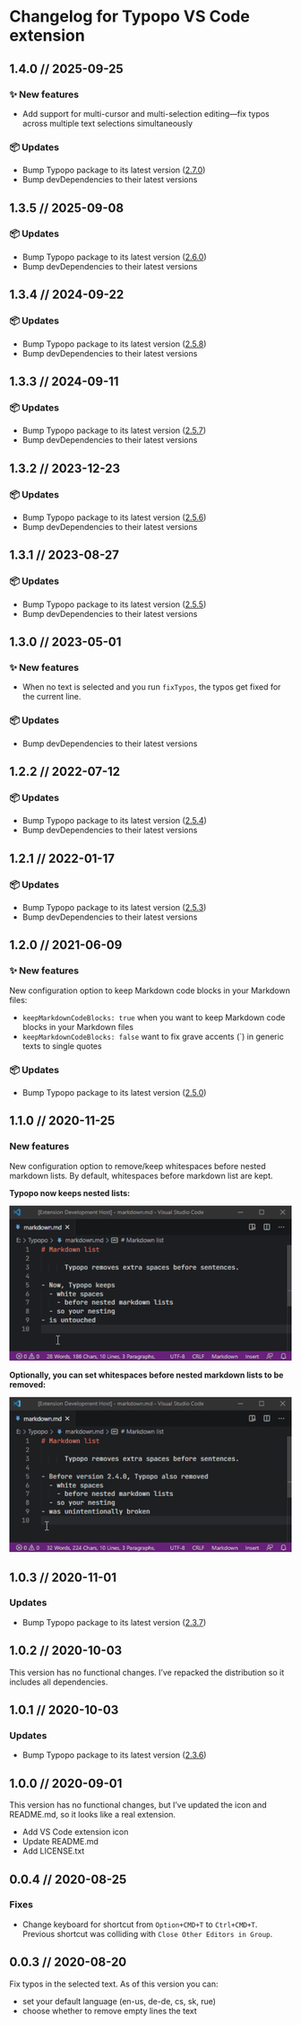 # Changelog for Typopo VS Code extension


## 1.4.0 // 2025-09-25

### ✨ New features
- Add support for multi-cursor and multi-selection editing—fix typos across multiple text selections simultaneously

### 📦️ Updates
- Bump Typopo package to its latest version ([2.7.0](https://github.com/surfinzap/typopo/releases/tag/2.7.0))
- Bump devDependencies to their latest versions

## 1.3.5 // 2025-09-08
### 📦️ Updates
- Bump Typopo package to its latest version ([2.6.0](https://github.com/surfinzap/typopo/releases/tag/2.6.0))
- Bump devDependencies to their latest versions

## 1.3.4 // 2024-09-22
### 📦️ Updates
- Bump Typopo package to its latest version ([2.5.8](https://github.com/surfinzap/typopo/releases/tag/2%2F5%2F8))
- Bump devDependencies to their latest versions


## 1.3.3 // 2024-09-11
### 📦️ Updates
- Bump Typopo package to its latest version ([2.5.7](https://github.com/surfinzap/typopo/releases/tag/2%2F5%2F7))
- Bump devDependencies to their latest versions



## 1.3.2 // 2023-12-23
### 📦️ Updates
- Bump Typopo package to its latest version ([2.5.6](https://github.com/surfinzap/typopo/releases/tag/2%2F5%2F6))
- Bump devDependencies to their latest versions



## 1.3.1 // 2023-08-27

### 📦️ Updates
- Bump Typopo package to its latest version ([2.5.5](https://github.com/surfinzap/typopo/releases/tag/2%2F5%2F5))
- Bump devDependencies to their latest versions



## 1.3.0 // 2023-05-01

### ✨ New features
- When no text is selected and you run `fixTypos`, the typos get fixed for the current line.

### 📦️ Updates
- Bump devDependencies to their latest versions



## 1.2.2 // 2022-07-12

### 📦️ Updates
- Bump Typopo package to its latest version ([2.5.4](https://github.com/surfinzap/typopo/releases/tag/2%2F5%2F4))
- Bump devDependencies to their latest versions



## 1.2.1 // 2022-01-17

### 📦️ Updates
- Bump Typopo package to its latest version ([2.5.3](https://github.com/surfinzap/typopo/releases/tag/2%2F5%2F3))
- Bump devDependencies to their latest versions



## 1.2.0 // 2021-06-09

### ✨ New features
New configuration option to keep Markdown code blocks in your Markdown files:
- `keepMarkdownCodeBlocks: true` when you want to keep Markdown code blocks in your Markdown files
- `keepMarkdownCodeBlocks: false` want to fix grave accents (`) in generic texts to single quotes 


### 📦️ Updates
- Bump Typopo package to its latest version ([2.5.0](https://github.com/surfinzap/typopo/releases/tag/2%2F5%2F0))




## 1.1.0 // 2020-11-25
### New features
New configuration option to remove/keep whitespaces before nested markdown lists. By default, whitespaces before markdown list are kept.

**Typopo now keeps nested lists:**

![Typopo keeps nested lists](assets/typopo-keeps-nested-lists.gif "Typopo keeps nested lists")

**Optionally, you can set whitespaces before nested markdown lists to be removed:**

![Typopo removes nested lists](assets/typopo-removes-nested-lists.gif "Typopo removes nested lists")





## 1.0.3 // 2020-11-01
### Updates
- Bump Typopo package to its latest version ([2.3.7](https://github.com/surfinzap/typopo/releases/tag/2%2F3%2F7))



## 1.0.2 // 2020-10-03
This version has no functional changes. I’ve repacked the distribution so it includes all dependencies.



## 1.0.1 // 2020-10-03
### Updates
- Bump Typopo package to its latest version ([2.3.6](https://github.com/surfinzap/typopo/releases/tag/2%2F3%2F6))



## 1.0.0 // 2020-09-01
This version has no functional changes, but I’ve updated the icon and README.md, so it looks like a real extension.
- Add VS Code extension icon
- Update README.md 
- Add LICENSE.txt



## 0.0.4 // 2020-08-25

### Fixes
- Change keyboard for shortcut from `Option+CMD+T` to `Ctrl+CMD+T`. Previous shortcut was colliding with `Close Other Editors in Group`.



## 0.0.3 // 2020-08-20
Fix typos in the selected text. As of this version you can:
- set your default language (en-us, de-de, cs, sk, rue)
- choose whether to remove empty lines the text